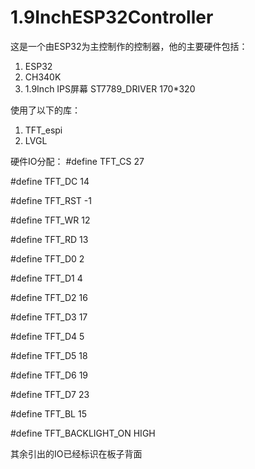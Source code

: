 # 1.9InchESP32Controller

这是一个由ESP32为主控制作的控制器，他的主要硬件包括：
1. ESP32
2. CH340K
3. 1.9Inch IPS屏幕  ST7789_DRIVER 170*320
   
使用了以下的库：
1. TFT_espi
2. LVGL

硬件IO分配：
 #define TFT_CS   27 
 
 #define TFT_DC   14
 
 #define TFT_RST  -1

 #define TFT_WR    12
 
 #define TFT_RD    13

 #define TFT_D0   2
 
 #define TFT_D1   4
 
 #define TFT_D2   16
 
 #define TFT_D3   17
 
 #define TFT_D4   5
 
 #define TFT_D5   18
 
 #define TFT_D6   19
 
 #define TFT_D7   23

 #define TFT_BL   15
 
 #define TFT_BACKLIGHT_ON HIGH
 
 
其余引出的IO已经标识在板子背面
